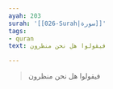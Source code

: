 ```yaml
---
ayah: 203
surah: '[[026-Surah|سورة]]'
tags:
- quran
text: فيقولوا هل نحن منظرون

---
```

> فيقولوا هل نحن منظرون
